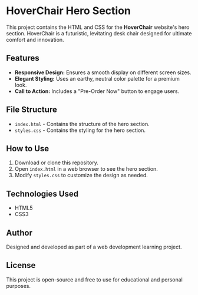 # HoverChair Hero Section

This project contains the HTML and CSS for the **HoverChair** website's hero section. HoverChair is a futuristic, levitating desk chair designed for ultimate comfort and innovation.

## Features
- **Responsive Design:** Ensures a smooth display on different screen sizes.
- **Elegant Styling:** Uses an earthy, neutral color palette for a premium look.
- **Call to Action:** Includes a "Pre-Order Now" button to engage users.

## File Structure
- `index.html` - Contains the structure of the hero section.
- `styles.css` - Contains the styling for the hero section.

## How to Use
1. Download or clone this repository.
2. Open `index.html` in a web browser to see the hero section.
3. Modify `styles.css` to customize the design as needed.

## Technologies Used
- HTML5
- CSS3

## Author
Designed and developed as part of a web development learning project.

## License
This project is open-source and free to use for educational and personal purposes.
